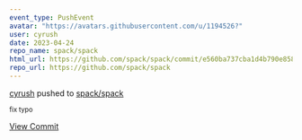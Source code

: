 ```yaml
---
event_type: PushEvent
avatar: "https://avatars.githubusercontent.com/u/1194526?"
user: cyrush
date: 2023-04-24
repo_name: spack/spack
html_url: https://github.com/spack/spack/commit/e560ba737cba1d4b790e85873023b1679b173276
repo_url: https://github.com/spack/spack
---
```


<a href='https://github.com/cyrush' target='_blank'>cyrush</a> pushed to <a href='https://github.com/spack/spack' target='_blank'>spack/spack</a>

<small>fix typo</small>

<a href='https://github.com/spack/spack/commit/e560ba737cba1d4b790e85873023b1679b173276' target='_blank'>View Commit</a>